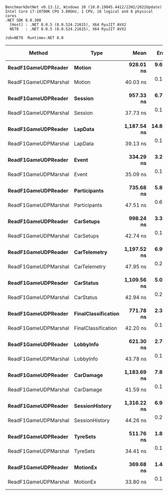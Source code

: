 ```

BenchmarkDotNet v0.13.12, Windows 10 (10.0.19045.4412/22H2/2022Update)
Intel Core i7-10700K CPU 3.80GHz, 1 CPU, 16 logical and 8 physical cores
.NET SDK 8.0.300
  [Host] : .NET 8.0.5 (8.0.524.21615), X64 RyuJIT AVX2
  NET8   : .NET 8.0.5 (8.0.524.21615), X64 RyuJIT AVX2

Job=NET8  Runtime=.NET 8.0  

```
| Method               | Type                | Mean        | Error     | StdDev    | Ratio | RatioSD | Allocated | Alloc Ratio |
|--------------------- |-------------------- |------------:|----------:|----------:|------:|--------:|----------:|------------:|
| **ReadF1GameUDPReader**  | **Motion**              |   **928.01 ns** |  **9.628 ns** |  **8.535 ns** | **23.18** |    **0.22** |         **-** |          **NA** |
| ReadF1GameUDPMarshal | Motion              |    40.03 ns |  0.147 ns |  0.130 ns |  1.00 |    0.00 |         - |          NA |
|                      |                     |             |           |           |       |         |           |             |
| **ReadF1GameUDPReader**  | **Session**             |   **957.33 ns** |  **6.799 ns** |  **6.027 ns** | **25.38** |    **0.16** |         **-** |          **NA** |
| ReadF1GameUDPMarshal | Session             |    37.73 ns |  0.162 ns |  0.151 ns |  1.00 |    0.00 |         - |          NA |
|                      |                     |             |           |           |       |         |           |             |
| **ReadF1GameUDPReader**  | **LapData**             | **1,187.54 ns** | **14.867 ns** | **13.907 ns** | **30.35** |    **0.37** |         **-** |          **NA** |
| ReadF1GameUDPMarshal | LapData             |    39.13 ns |  0.153 ns |  0.143 ns |  1.00 |    0.00 |         - |          NA |
|                      |                     |             |           |           |       |         |           |             |
| **ReadF1GameUDPReader**  | **Event**               |   **334.29 ns** |  **3.206 ns** |  **2.842 ns** |  **9.53** |    **0.10** |         **-** |          **NA** |
| ReadF1GameUDPMarshal | Event               |    35.09 ns |  0.164 ns |  0.146 ns |  1.00 |    0.00 |         - |          NA |
|                      |                     |             |           |           |       |         |           |             |
| **ReadF1GameUDPReader**  | **Participants**        |   **735.68 ns** |  **5.868 ns** |  **5.202 ns** | **15.49** |    **0.16** |         **-** |          **NA** |
| ReadF1GameUDPMarshal | Participants        |    47.51 ns |  0.619 ns |  0.548 ns |  1.00 |    0.00 |         - |          NA |
|                      |                     |             |           |           |       |         |           |             |
| **ReadF1GameUDPReader**  | **CarSetups**           |   **998.24 ns** |  **3.367 ns** |  **3.149 ns** | **23.35** |    **0.14** |         **-** |          **NA** |
| ReadF1GameUDPMarshal | CarSetups           |    42.74 ns |  0.167 ns |  0.156 ns |  1.00 |    0.00 |         - |          NA |
|                      |                     |             |           |           |       |         |           |             |
| **ReadF1GameUDPReader**  | **CarTelemetry**        | **1,197.52 ns** |  **6.969 ns** |  **6.519 ns** | **24.98** |    **0.19** |         **-** |          **NA** |
| ReadF1GameUDPMarshal | CarTelemetry        |    47.95 ns |  0.263 ns |  0.219 ns |  1.00 |    0.00 |         - |          NA |
|                      |                     |             |           |           |       |         |           |             |
| **ReadF1GameUDPReader**  | **CarStatus**           | **1,109.56 ns** |  **5.077 ns** |  **4.501 ns** | **25.83** |    **0.18** |         **-** |          **NA** |
| ReadF1GameUDPMarshal | CarStatus           |    42.94 ns |  0.229 ns |  0.214 ns |  1.00 |    0.00 |         - |          NA |
|                      |                     |             |           |           |       |         |           |             |
| **ReadF1GameUDPReader**  | **FinalClassification** |   **771.78 ns** |  **2.309 ns** |  **2.047 ns** | **18.29** |    **0.06** |         **-** |          **NA** |
| ReadF1GameUDPMarshal | FinalClassification |    42.20 ns |  0.140 ns |  0.117 ns |  1.00 |    0.00 |         - |          NA |
|                      |                     |             |           |           |       |         |           |             |
| **ReadF1GameUDPReader**  | **LobbyInfo**           |   **621.30 ns** |  **2.740 ns** |  **2.288 ns** | **14.19** |    **0.09** |         **-** |          **NA** |
| ReadF1GameUDPMarshal | LobbyInfo           |    43.78 ns |  0.179 ns |  0.159 ns |  1.00 |    0.00 |         - |          NA |
|                      |                     |             |           |           |       |         |           |             |
| **ReadF1GameUDPReader**  | **CarDamage**           | **1,183.69 ns** |  **7.874 ns** |  **6.980 ns** | **28.46** |    **0.18** |         **-** |          **NA** |
| ReadF1GameUDPMarshal | CarDamage           |    41.59 ns |  0.141 ns |  0.125 ns |  1.00 |    0.00 |         - |          NA |
|                      |                     |             |           |           |       |         |           |             |
| **ReadF1GameUDPReader**  | **SessionHistory**      | **1,316.22 ns** |  **6.925 ns** |  **6.139 ns** | **29.73** |    **0.21** |         **-** |          **NA** |
| ReadF1GameUDPMarshal | SessionHistory      |    44.26 ns |  0.252 ns |  0.236 ns |  1.00 |    0.00 |         - |          NA |
|                      |                     |             |           |           |       |         |           |             |
| **ReadF1GameUDPReader**  | **TyreSets**            |   **511.76 ns** |  **1.835 ns** |  **1.716 ns** | **14.87** |    **0.06** |         **-** |          **NA** |
| ReadF1GameUDPMarshal | TyreSets            |    34.41 ns |  0.133 ns |  0.117 ns |  1.00 |    0.00 |         - |          NA |
|                      |                     |             |           |           |       |         |           |             |
| **ReadF1GameUDPReader**  | **MotionEx**            |   **369.68 ns** |  **1.446 ns** |  **1.281 ns** | **10.93** |    **0.07** |         **-** |          **NA** |
| ReadF1GameUDPMarshal | MotionEx            |    33.80 ns |  0.141 ns |  0.132 ns |  1.00 |    0.00 |         - |          NA |
